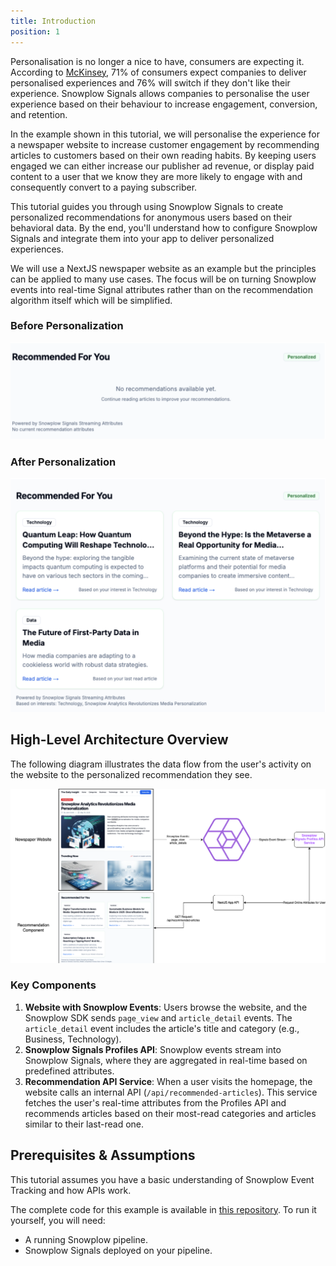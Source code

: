 ```yaml
---
title: Introduction
position: 1
---
```


Personalisation is no longer a nice to have, consumers are expecting it. According to [McKinsey](https://www.mckinsey.com/capabilities/growth-marketing-and-sales/our-insights/enhancing-customer-experience-in-the-digital-age), 71% of consumers expect companies to deliver personalised experiences and 76% will switch if they don't like their experience. Snowplow Signals allows companies to personalise the user experience based on their behaviour to increase engagement, conversion, and retention.

In the example shown in this tutorial, we will personalise the experience for a newspaper website to increase customer engagement by recommending articles to customers based on their own reading habits. By keeping users engaged we can either increase our publisher ad revenue, or display paid content to a user that we know they are more likely to engage with and consequently convert to a paying subscriber.

This tutorial guides you through using Snowplow Signals to create personalized recommendations for anonymous users based on their behavioral data.  By the end, you'll understand how to configure Snowplow Signals and integrate them into your app to deliver personalized experiences.

We will use a NextJS newspaper website as an example but the principles can be applied to many use cases.  The focus will be on turning Snowplow events into real-time Signal attributes rather than on the recommendation algorithm itself which will be simplified. 

### Before Personalization

![Initial recommendation component showing no recommendations are available yet.](./screenshots/no-recommendations.png)

### After Personalization

![Personalized recommendation component showing articles based on user interests like Technology and Data.](./screenshots/signals-recommendations.png)

## High-Level Architecture Overview

The following diagram illustrates the data flow from the user's activity on the website to the personalized recommendation they see.

![Architecture diagram showing the flow: Newspaper Website sends Snowplow events to the Signals Event Stream, which feeds the Snowplow Signals Profiles API. A NextJS App API requests user attributes from the Profiles API to generate and display recommended articles in the Recommendation Component.](./screenshots/signals-media-demo-architecture.png)

### Key Components

1.  **Website with Snowplow Events**: Users browse the website, and the Snowplow SDK sends `page_view` and `article_detail` events.  The `article_detail` event includes the article's title and category (e.g., Business, Technology). 
2.  **Snowplow Signals Profiles API**: Snowplow events stream into Snowplow Signals, where they are aggregated in real-time based on predefined attributes. 
3.  **Recommendation API Service**: When a user visits the homepage, the website calls an internal API (`/api/recommended-articles`).  This service fetches the user's real-time attributes from the Profiles API and recommends articles based on their most-read categories and articles similar to their last-read one. 

## Prerequisites & Assumptions

This tutorial assumes you have a basic understanding of Snowplow Event Tracking and how APIs work. 

The complete code for this example is available in [this repository](https://github.com/snowplow/snowplow-media-demo).  To run it yourself, you will need: 
* A running Snowplow pipeline. 
* Snowplow Signals deployed on your pipeline. 